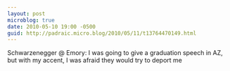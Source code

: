 ```yaml
---
layout: post
microblog: true
date: 2010-05-10 19:00 -0500
guid: http://padraic.micro.blog/2010/05/11/t13764470149.html
---
```

Schwarzenegger @ Emory: I was going to give a graduation speech in AZ, but with my accent, I was afraid they would try to deport me
